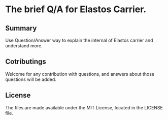 # The brief Q/A for Elastos Carrier.

## Summary

Use Question/Answer way to explain the internal of Elastos carrier and understand more.


## Cotributings

Welcome for any contribution with questions, and answers about those questions will be added.

## License

The files are made available under the MIT License, located in the LICENSE file.
